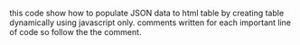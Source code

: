 this code show how to populate JSON data to html table by creating table dynamically using javascript only. 
comments written for each important line of code so follow the the comment.